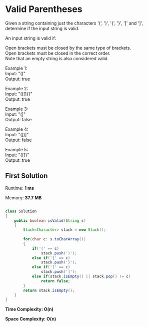 # Valid Parentheses

Given a string containing just the characters '(', ')', '{', '}', '[' and ']', determine if the input string is valid.

An input string is valid if:

Open brackets must be closed by the same type of brackets.  
Open brackets must be closed in the correct order.  
Note that an empty string is also considered valid.  

Example 1:  
Input: "()"<br>
Output: true

Example 2:<br>
Input: "()[]{}"<br>
Output: true

Example 3:<br>
Input: "(]"<br>
Output: false

Example 4:<br>
Input: "([)]"<br>
Output: false<br>

Example 5:<br>
Input: "{[]}"<br>
Output: true


## First Solution

Runtime: **1 ms**

Memory: **37.7 MB**

```java

class Solution 
{
    public boolean isValid(String s) 
    {   
        Stack<Character> stack = new Stack();
        
        for(char c: s.toCharArray())
        {
            if('(' == c)
                stack.push(')');
            else if('{' == c)
                stack.push('}');
            else if('[' == c)
                stack.push(']');
            else if(stack.isEmpty() || stack.pop() != c)
                return false;
        }
        return stack.isEmpty();
    }
}
```


**Time Complexity: O(n)** 

**Space Complexity: O(n)**
